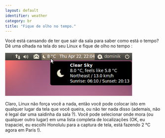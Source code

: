 ```yaml
---
layout: default
identifier: weather
category: br
title: "Fique de olho no tempo."
---
```


Você está cansando de ter que sair da sala para saber como está o 
tempo? Dê uma olhada na tela do seu Linux e fique de olho no tempo :

<img src="/img/weather.png">

Claro, Linux não força você a nada, então você pode colocar  isto em 
qualquer lugar da tela que você queira, ou não ter nada disso (ademais, 
não é legal dar uma saidinha da sala ?). Você pode selecionar onde mora 
(ou qualquer outro lugar) em uma lista completa de localizações (OK, eu 
trapaciei, eu escolhi Honolulu para a captura de tela, está fazendo 2 °C 
agora em Paris !).




